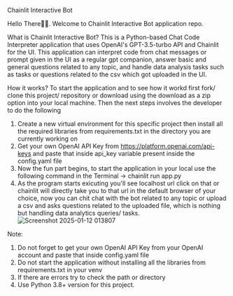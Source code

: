 Chainlit Interactive Bot

Hello There👋🏻. Welcome to Chainlit Interactive Bot application repo.

What is Chainlit Interactive Bot?
This is a Python-based Chat Code Interpreter application that uses OpenAI's GPT-3.5-turbo API and Chainlit for the UI. This application can interpret code from chat messages or prompt given in the UI as a regular gpt companion, answer basic and general questions related to any topic, and handle data analysis tasks such as tasks or questions related to the csv which got uploaded in the UI.

How it works?
To start the application and to see how it workd first fork/ clone this project/ repository or download using the download as a zip option into your local machine.
Then the next steps involves the developer to do the following
1. Create a new virtual environment for this specific project then install all the required libraries from requirements.txt in the directory you are currently working on
2. Get your own OpenAI API Key from https://platform.openai.com/api-keys and paste that inside api_key variable present inside the config.yaml file
3. Now the fun part begins, to start the application in your local use the following command in the Terminal -> chainlit run app.py
4. As the program starts exicuting you'll see localhost url click on that or chainlit will directly take you to that url in the default browser of your choice, now you can chit chat with the bot related to any topic or upload a csv and asks questions related to the uploaded file, which is nothing but handling data analytics queries/ tasks.
![Screenshot 2025-01-12 013807](https://github.com/user-attachments/assets/9aebb910-4ea2-49b1-ae3a-23c5466d822f)

Note:
1. Do not forget to get your own OpenAI API Key from your OpenAI account and paste that inside config.yaml file
2. Do not start the application without installing all the libraries from requirements.txt in your venv
3. If there are errors try to check the path or directory
4. Use Python 3.8+ version for this project.
